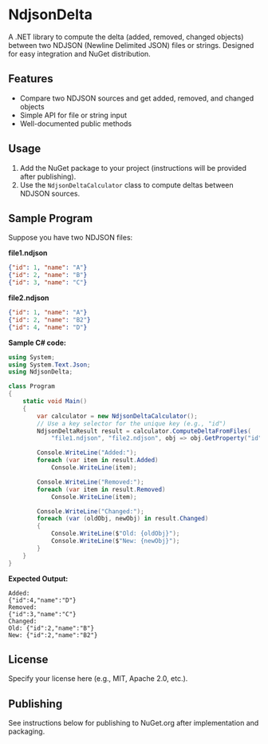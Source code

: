 # NdjsonDelta

A .NET library to compute the delta (added, removed, changed objects) between two NDJSON (Newline Delimited JSON) files or strings. Designed for easy integration and NuGet distribution.

## Features
- Compare two NDJSON sources and get added, removed, and changed objects
- Simple API for file or string input
- Well-documented public methods

## Usage
1. Add the NuGet package to your project (instructions will be provided after publishing).
2. Use the `NdjsonDeltaCalculator` class to compute deltas between NDJSON sources.

## Sample Program

Suppose you have two NDJSON files:

**file1.ndjson**
```json
{"id": 1, "name": "A"}
{"id": 2, "name": "B"}
{"id": 3, "name": "C"}
```

**file2.ndjson**
```json
{"id": 1, "name": "A"}
{"id": 2, "name": "B2"}
{"id": 4, "name": "D"}
```

**Sample C# code:**
```csharp
using System;
using System.Text.Json;
using NdjsonDelta;

class Program
{
    static void Main()
    {
        var calculator = new NdjsonDeltaCalculator();
        // Use a key selector for the unique key (e.g., "id")
        NdjsonDeltaResult result = calculator.ComputeDeltaFromFiles(
            "file1.ndjson", "file2.ndjson", obj => obj.GetProperty("id").GetInt32().ToString());

        Console.WriteLine("Added:");
        foreach (var item in result.Added)
            Console.WriteLine(item);

        Console.WriteLine("Removed:");
        foreach (var item in result.Removed)
            Console.WriteLine(item);

        Console.WriteLine("Changed:");
        foreach (var (oldObj, newObj) in result.Changed)
        {
            Console.WriteLine($"Old: {oldObj}");
            Console.WriteLine($"New: {newObj}");
        }
    }
}
```

**Expected Output:**
```
Added:
{"id":4,"name":"D"}
Removed:
{"id":3,"name":"C"}
Changed:
Old: {"id":2,"name":"B"}
New: {"id":2,"name":"B2"}
```

## License
Specify your license here (e.g., MIT, Apache 2.0, etc.).

## Publishing
See instructions below for publishing to NuGet.org after implementation and packaging.
